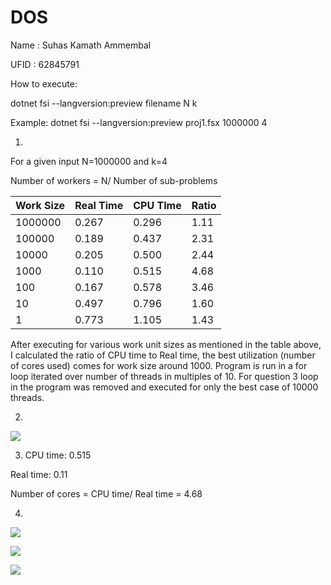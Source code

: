 # DOS
 
Name : Suhas Kamath Ammembal

UFID : 62845791

How to execute:

dotnet fsi --langversion:preview filename N k

Example: dotnet fsi --langversion:preview proj1.fsx 1000000 4

1.

For a given input N=1000000 and k=4

Number of workers = N/ Number of sub-problems

| Work Size | Real Time | CPU TIme | Ratio |
| --- | --- | --- | --- |
| 1000000 | 0.267 | 0.296 | 1.11 |
| 100000 | 0.189 | 0.437 | 2.31 |
| 10000 | 0.205 | 0.500 | 2.44 |
| 1000 | 0.110 | 0.515 | 4.68 |
| 100 | 0.167 | 0.578 | 3.46 |
| 10 | 0.497 | 0.796 | 1.60 |
| 1 | 0.773 | 1.105 | 1.43 |

After executing for various work unit sizes as mentioned in the table above, I calculated the ratio of CPU time to Real time, the best utilization (number of cores used) comes for work size around 1000. Program is run in a for loop iterated over number of threads in multiples of 10. For question 3 loop in the program was removed and executed for only the best case of 10000 threads.

2.

![](dos1.png)

3. CPU time: 0.515

Real time: 0.11

Number of cores = CPU time/ Real time = 4.68

4.

![](RackMultipart20200921-4-u68peb_html_b1727522f1a1e7e5.png)

![](RackMultipart20200921-4-u68peb_html_fb95c33f049aca4a.png)

![](RackMultipart20200921-4-u68peb_html_ac414f6fb0f23bc.png)
 
